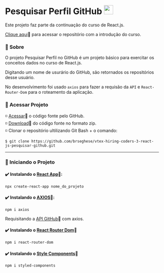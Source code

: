 <h1 id="topo">Pesquisar Perfil GitHub <img src="https://cdn.jsdelivr.net/gh/devicons/devicon/icons/github/github-original-wordmark.svg" width="30px"/></h1>

Este projeto faz parte da continuação do curso de React.js.

[Clique aqui](https://github.com/brseghese/vtex-hiring-coders-3/tree/main/d1_react)🔗 para acessar o repositório com a introdução do curso.

### 📍 Sobre

O projeto Pesquisar Perfil no GitHub é um projeto básico para exercitar os conceitos dados no curso de React.js.

Digitando um nome de usurário do GitHub, são retornados os repositórios desse usuário.

No desenvolvimento foi usado `axios` para fazer a requisão da `API` e `React-Router-Dom` para o roteamento da aplicação.

<h3 id="">📁 Acessar Projeto</h3>

◽ <a href="https://github.com/brseghese/vtex-hiring-coders-3-react-js-pesquisar-github/tree/main">Acessar</a>🔗 o código fonte pelo GitHub. <br>
◽ <a href="https://github.com/brseghese/vtex-hiring-coders-3-react-js-pesquisar-github/archive/refs/heads/main.zip">Download</a>🔗 do código fonte no formato zip.<br>
◽ Clonar o repositório ultilizando Git Bash + o comando:

```
$ git clone https://github.com/brseghese/vtex-hiring-coders-3-react-js-pesquisar-github.git
```

---

<h3>🚀 Iniciando o Projeto</h3>

#### ✔️ Instalando o [React App](https://create-react-app.dev/)🔗:

```
npx create-react-app nome_do_projeto
```

#### ✔️ Instalando o [AXIOS](https://axios-http.com/ptbr/docs/intro)🔗:

```
npm i axios
```

Requisitando a [API GitHub](https://api.github.com/)🔗 com axios.

#### ✔️ Instalando o [React Router Dom](https://v5.reactrouter.com/web/guides/quick-start)🔗

```
npm i react-router-dom
```

#### ✔️ Instalando o [Style Components](https://styled-components.com/)🔗

```
npm i styled-components
```
